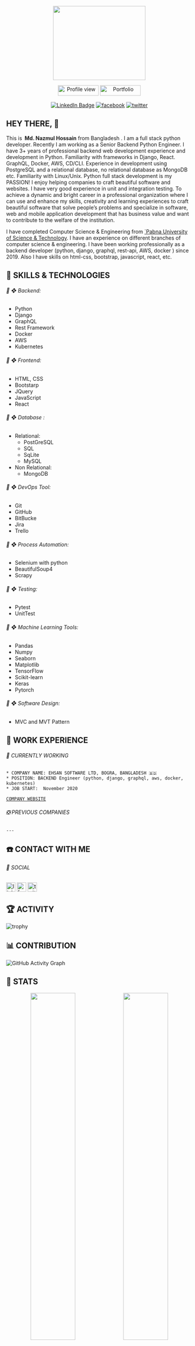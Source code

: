 
<p align="center"><img src="https://user-images.githubusercontent.com/60900771/174942929-c00baf97-6031-4dab-8dfb-2483de87b1d5.png" width="250" height="200"/></p>

<p align="center">
  <img src="https://gpvc.arturio.dev/nazmul-cse48" alt="Profile view" height="28" width="110">
  <a id="linkedn-link" target="_blank" href="#"><img src="https://img.shields.io/badge/Portfolio-%F0%9F%94%97%20-%234D1A7F" alt="Portfolio" height="28" width="110"></a>
</p>

<p align="center">
<a id="linkedn-link" href="https://www.linkedin.com/in/nazmul-cse48/" target="_blank"><img src="https://img.shields.io/badge/LinkedIn-blue?style=for-the-badge&logo=linkedin&logoColor=white" alt="LinkedIn Badge"></a>
  <a id="facebook-link" href="https://www.facebook.com/nazmul.cse48/" target="_blank"><img src='https://img.shields.io/badge/Facebook-1877F2?style=for-the-badge&logo=facebook&logoColor=white' alt='facebook'></a>
  <a id="twitter-link" href="https://twitter.com/NazmulH16966131" target="_blank"><img src='https://img.shields.io/badge/Twitter-1DA1F2?style=for-the-badge&logo=twitter&logoColor=white' alt='twitter'></a>
</p>




## HEY THERE, :wave: 

This is <b>
 Md. Nazmul Hossain</b> from Bangladesh . I am a full stack python developer. Recently I am working as a Senior Backend Python Engineer. I have 3+ years of professional backend web development experience and development in Python. Familiarity with frameworks in Django, React. GraphQL, Docker, AWS, CD/CLI. Experience in development using PostgreSQL and a relational database, no relational database as MongoDB etc. Familiarity with Linux/Unix. Python full stack development is my PASSION! I enjoy helping companies to craft beautiful software and websites. I have very good experience in unit and integration testing. To achieve a dynamic and bright career in a professional organization where I can use and enhance my skills, creativity and learning experiences to craft beautiful software that solve people’s problems and specialize in software, web and mobile application development that has business value and want to contribute to the welfare of the institution.</br>

I have completed Computer Science & Engineering from [`Pabna University of Science & Technology](https://www.pust.ac.bd/). I have an experience on different branches of computer science & engineering. I have been working professionally as a backend developer (python, django, graphql, rest-api, AWS, docker ) since 2019. Also I have skills on html-css, bootstrap, javascript, react, etc.</br>


##
## :wrench: SKILLS & TECHNOLOGIES

 ###### :radio_button: ❖ Backend:
   * Python
   * Django
   * GraphQL
   * Rest Framework
   * Docker
   * AWS
   * Kubernetes
 ###### :radio_button: ❖ Frontend:
  * HTML, CSS
  * Bootstarp
  * JQuery
  * JavaScript
  * React
 ###### :radio_button: ❖ Database :
  * Relational:
    * PostGreSQL
    * SQL
    * SqLite
    * MySQL
  * Non Relational:
    * MongoDB
 ###### :radio_button: ❖ DevOps Tool:
  * Git
  * GitHub
  * BitBucke
  * Jira
  * Trello
 ###### :radio_button: ❖ Process Automation:
  * Selenium with python
  * BeautifulSoup4
  * Scrapy
 ###### :radio_button: ❖ Testing:
  * Pytest
  * UnitTest
 ###### :radio_button: ❖ Machine Learning Tools:
  * Pandas 
  *   Numpy
  * Seaborn 
  *  Matplotlib
  * TensorFlow
  * Scikit-learn
  * Keras 
  *  Pytorch
 ###### :radio_button: ❖ Software Design:
  * MVC and MVT Pattern

    
    
## :briefcase: WORK EXPERIENCE

  ###### :running: CURRENTLY WORKING
  
    * COMPANY NAME: EHSAN SOFTWARE LTD, BOGRA, BANGLADESH 🇧🇩
    * POSITION: BACKEND Engineer (python, django, graphql, aws, docker, kubernetes)
    * JOB START:  November 2020
    
   [`COMPANY WEBSITE`](https://ehsansoftware.com/)
   
 ###### :negative_squared_cross_mark: PREVIOUS COMPANIES
 
    ---
    

## :phone: CONTACT WITH ME

<!-- ##### PORTFOLIO  -->

###### 🔗 SOCIAL

[<img src='https://cdn.jsdelivr.net/npm/simple-icons@3.0.1/icons/linkedin.svg' alt='linkedin' height='25'>](https://www.linkedin.com/in/md-nazmul-hossain-281079116/)
[<img src='https://cdn.jsdelivr.net/npm/simple-icons@3.0.1/icons/facebook.svg' alt='facebook' height='25'>](https://www.facebook.com/MdNazmulHossain48/) 
[<img src='https://cdn.jsdelivr.net/npm/simple-icons@3.0.1/icons/twitter.svg' alt='twitter' height='25'>]([https://www.facebook.com/mohimenol.munna](https://twitter.com/NazmulH16966131)) 


## :trophy: ACTIVITY 

 ![trophy](https://github-profile-trophy.vercel.app/?username=MdNazmul9&count_private=true&theme=algolia&column=7&margin-w=40)


## :bar_chart: CONTRIBUTION 

![GitHub Activity Graph](https://activity-graph.herokuapp.com/graph?username=MdNazmul9&count_private=true&theme=react-dark&background=ff0000&line=8a2be2)  



## :white_flower: STATS

<p align="center">
<img src="https://github-readme-stats.vercel.app/api?username=MdNazmul9&layout=compact&show_icons=true&count_private=true&theme=dark&background=000000" width="49%"/>
<img src="https://github-readme-streak-stats.herokuapp.com/?user=MdNazmul9&theme=dark&background=000000" width="49%"/>
</p>
